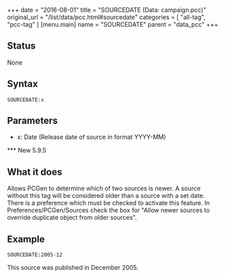 +++
date = "2016-08-01"
title = "SOURCEDATE (Data: campaign.pcc)"
original_url = "/list/data/pcc.html#sourcedate"
categories = [ "all-tag", "pcc-tag" ]
[menu.main]
    name = "SOURCEDATE"
    parent = "data_pcc"
+++

## Status

None

## Syntax

`SOURCEDATE:x`

## Parameters

-   x: Date (Release date of source in format YYYY-MM)



<span id="sourcedate"></span> \*\*\* New 5.9.5

What it does
------------

Allows PCGen to determine which of two sources is newer. A source
without this tag will be considered older than a source with a set date.
There is a preference which must be checked to activate this feature. In
Preferences/PCGen/Sources check the box for "Allow newer sources to
override duplicate object from older sources".

Example
-------

`SOURCEDATE:2005-12`

This source was published in December 2005.

